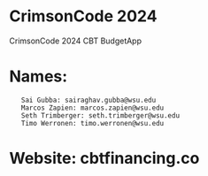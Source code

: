 # CrimsonCode 2024
CrimsonCode 2024 CBT BudgetApp  
# Names:  
       Sai Gubba: sairaghav.gubba@wsu.edu  
       Marcos Zapien: marcos.zapien@wsu.edu  
       Seth Trimberger: seth.trimberger@wsu.edu  
       Timo Werronen: timo.werronen@wsu.edu   

# Website: cbtfinancing.co  
